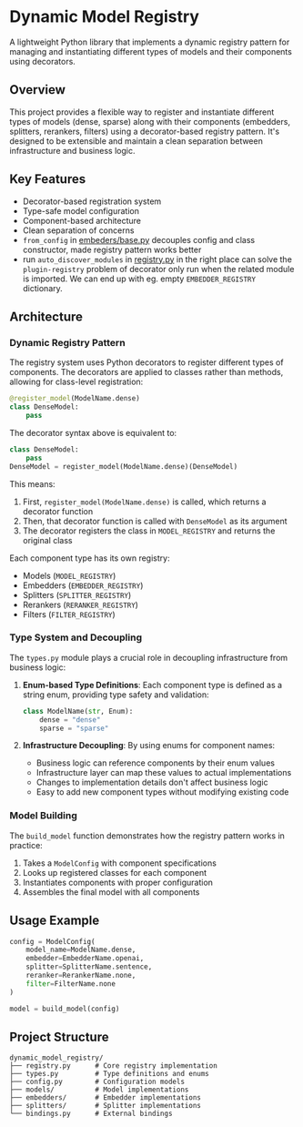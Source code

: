 # Dynamic Model Registry

A lightweight Python library that implements a dynamic registry pattern for managing and instantiating different types of models and their components using decorators.

## Overview

This project provides a flexible way to register and instantiate different types of models (dense, sparse) along with their components (embedders, splitters, rerankers, filters) using a decorator-based registry pattern. It's designed to be extensible and maintain a clean separation between infrastructure and business logic.

## Key Features

- Decorator-based registration system
- Type-safe model configuration
- Component-based architecture
- Clean separation of concerns
- `from_config` in [embeders/base.py](embedders/base.py) decouples config and class constructor, made registry pattern works better
- run `auto_discover_modules` in [registry.py](registry.py) in the right place can solve the `plugin-registry` problem of decorator only run when the related module is imported. We can end up with eg. empty `EMBEDDER_REGISTRY` dictionary.


## Architecture

### Dynamic Registry Pattern

The registry system uses Python decorators to register different types of components. The decorators are applied to classes rather than methods, allowing for class-level registration:

```python
@register_model(ModelName.dense)
class DenseModel:
    pass
```

The decorator syntax above is equivalent to:
```python
class DenseModel:
    pass
DenseModel = register_model(ModelName.dense)(DenseModel)
```

This means:
1. First, `register_model(ModelName.dense)` is called, which returns a decorator function
2. Then, that decorator function is called with `DenseModel` as its argument
3. The decorator registers the class in `MODEL_REGISTRY` and returns the original class

Each component type has its own registry:
- Models (`MODEL_REGISTRY`)
- Embedders (`EMBEDDER_REGISTRY`)
- Splitters (`SPLITTER_REGISTRY`)
- Rerankers (`RERANKER_REGISTRY`)
- Filters (`FILTER_REGISTRY`)

### Type System and Decoupling

The `types.py` module plays a crucial role in decoupling infrastructure from business logic:

1. **Enum-based Type Definitions**: Each component type is defined as a string enum, providing type safety and validation:
   ```python
   class ModelName(str, Enum):
       dense = "dense"
       sparse = "sparse"
   ```

2. **Infrastructure Decoupling**: By using enums for component names:
   - Business logic can reference components by their enum values
   - Infrastructure layer can map these values to actual implementations
   - Changes to implementation details don't affect business logic
   - Easy to add new component types without modifying existing code

### Model Building

The `build_model` function demonstrates how the registry pattern works in practice:

1. Takes a `ModelConfig` with component specifications
2. Looks up registered classes for each component
3. Instantiates components with proper configuration
4. Assembles the final model with all components

## Usage Example

```python
config = ModelConfig(
    model_name=ModelName.dense,
    embedder=EmbedderName.openai,
    splitter=SplitterName.sentence,
    reranker=RerankerName.none,
    filter=FilterName.none
)

model = build_model(config)
```

## Project Structure

```
dynamic_model_registry/
├── registry.py      # Core registry implementation
├── types.py         # Type definitions and enums
├── config.py        # Configuration models
├── models/          # Model implementations
├── embedders/       # Embedder implementations
├── splitters/       # Splitter implementations
└── bindings.py      # External bindings
```
